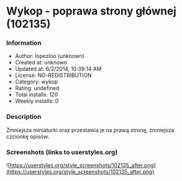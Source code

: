 # Wykop - poprawa strony głównej (102135)

### Information
- Author: lopezloo (unknown)
- Created at: unknown
- Updated at: 6/2/2014, 10:39:14 AM
- License: NO-REDISTRIBUTION
- Category: wykop
- Rating: undefined
- Total installs: 120
- Weekly installs: 0


### Description
Zmniejsza miniaturki oraz przestawia je na prawą stronę, zmniejsza czcionkę opisów.


### Screenshots (links to userstyles.org)
![https://userstyles.org/style_screenshots/102135_after.png](https://userstyles.org/style_screenshots/102135_after.png)


